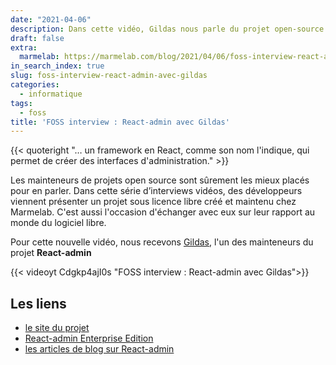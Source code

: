 ```yaml
---
date: "2021-04-06"
description: Dans cette vidéo, Gildas nous parle du projet open-source React-admin
draft: false
extra:
  marmelab: https://marmelab.com/blog/2021/04/06/foss-interview-react-admin-avec-gildas.html
in_search_index: true
slug: foss-interview-react-admin-avec-gildas
categories:
  - informatique
tags:
  - foss
title: 'FOSS interview : React-admin avec Gildas'
---
```


{{< quoteright "… un framework en React, comme son nom l'indique, qui permet de créer des interfaces d'administration." >}}

Les mainteneurs de projets open source sont sûrement les mieux placés pour en parler. Dans cette série d’interviews vidéos, des développeurs viennent présenter un projet sous licence libre créé et maintenu chez Marmelab. C'est aussi l'occasion d'échanger avec eux sur leur rapport au monde du logiciel libre.

Pour cette nouvelle vidéo, nous recevons [Gildas](https://twitter.com/gildaspk), l'un des mainteneurs du projet **React-admin**

{{< videoyt Cdgkp4ajI0s "FOSS interview : React-admin avec Gildas">}}

## Les liens

- [le site du projet](https://marmelab.com/react-admin/)
- [React-admin Enterprise Edition](https://marmelab.com/ra-enterprise/)
- [les articles de blog sur React-admin](https://marmelab.com/en/blog#react-admin)
